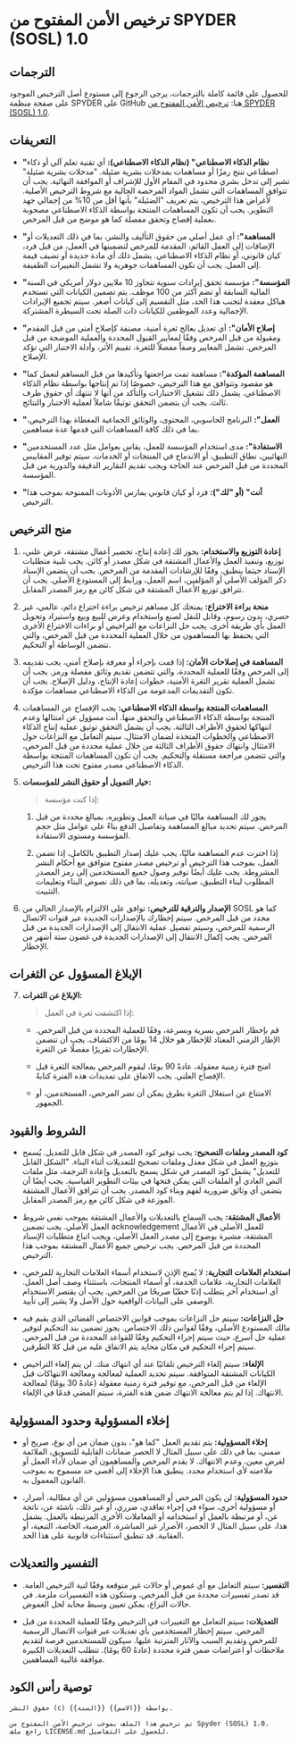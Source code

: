 # ترخيص الأمن المفتوح من SPYDER (SOSL) 1.0

## الترجمات

للحصول على قائمة كاملة بالترجمات، يرجى الرجوع إلى مستودع أصل الترخيص الموجود على صفحة منظمة SPYDER على GitHub هنا: [ترخيص الأمن المفتوح من SPYDER (SOSL) 1.0](https://github.com/spyderorg/sosl).

## التعريفات

- **"نظام الذكاء الاصطناعي" (نظام الذكاء الاصطناعي):**
    أي تقنية تعلم آلي أو ذكاء اصطناعي تنتج رمزًا أو مساهمات بمدخلات بشرية ضئيلة. "مدخلات بشرية ضئيلة" تشير إلى تدخل بشري محدود في المقام الأول للإشراف أو الموافقة النهائية. يجب أن تتوافق المساهمات التي تشمل المواد المرخصة الحالية مع شروط الترخيص الأصلية. لأغراض هذا الترخيص، يتم تعريف "الضئيلة" بأنها أقل من 10% من إجمالي جهد التطوير. يجب أن تكون المساهمات المنتجة بواسطة الذكاء الاصطناعي مصحوبة بعملية إفصاح وتحقق مفصلة كما هو موضح من قبل المرخص.

- **"المساهمة":**
    أي عمل أصلي من حقوق التأليف والنشر، بما في ذلك التعديلات أو الإضافات إلى العمل القائم، المقدمة للمرخص لتضمينها في العمل، من قبل فرد، كيان قانوني، أو نظام الذكاء الاصطناعي. يشمل ذلك أي مادة جديدة أو تضيف قيمة إلى العمل. يجب أن تكون المساهمات جوهرية ولا تشمل التغييرات الطفيفة.

- **"المؤسسة":**
    مؤسسة تحقق إيرادات سنوية تتجاوز 10 ملايين دولار أمريكي في السنة المالية السابقة أو تضم أكثر من 100 موظف. يتم تضمين الكيانات التي تستخدم هياكل معقدة لتجنب هذا الحد، مثل التقسيم إلى كيانات أصغر. سيتم تجميع الإيرادات الإجمالية وعدد الموظفين للكيانات ذات الصلة تحت السيطرة المشتركة.

- **"إصلاح الأمان":**
    أي تعديل يعالج ثغرة أمنية، مصنفة كإصلاح أمني من قبل المقدم ومقبولة من قبل المرخص وفقًا لمعايير القبول المحددة والعملية الموضحة من قبل المرخص. تشمل المعايير وصفاً مفصلاً للثغرة، تقييم الأثر، وأدلة الاختبار التي تؤكد الإصلاح.

- **"المساهمة المؤكدة":**
    مساهمة تمت مراجعتها وتأكيدها من قبل المساهم لتعمل كما هو مقصود وتتوافق مع هذا الترخيص، خصوصًا إذا تم إنتاجها بواسطة نظام الذكاء الاصطناعي. يشمل ذلك تشغيل الاختبارات والتأكد من أنها لا تنتهك أي حقوق طرف ثالث. يجب أن يتضمن التحقق توثيقًا شاملاً لعملية الاختبار والنتائج.

- **"العمل":**
    البرنامج الحاسوبي، المحتوى، والوثائق الجماعية المغطاة بهذا الترخيص، بما في ذلك كافة المساهمات التي قدمها عدة مساهمين.

- **"الاستفادة":**
    مدى استخدام المؤسسة للعمل، يقاس بعوامل مثل عدد المستخدمين النهائيين، نطاق التطبيق، أو الاندماج في المنتجات أو الخدمات. سيتم توفير المقاييس المحددة من قبل المرخص عند الحاجة ويجب تقديم التقارير الدقيقة والدورية من قبل المؤسسة.

- **"أنت" (أو "لك"):**
    فرد أو كيان قانوني يمارس الأذونات الممنوحة بموجب هذا الترخيص.

## منح الترخيص

1. **إعادة التوزيع والاستخدام:**
    يجوز لك إعادة إنتاج، تحضير أعمال مشتقة، عرض علني، توزيع، وتنفيذ العمل والأعمال المشتقة في شكل مصدر أو كائن. يجب تلبية متطلبات الإسناد حيثما ينطبق، وفقًا للإرشادات المقدمة من المرخص. يجب أن يتضمن الإسناد ذكر المؤلف الأصلي أو المؤلفين، اسم العمل، ورابط إلى المستودع الأصلي. يجب أن تترافق توزيع الأعمال المشتقة في شكل كائن مع رمز المصدر المقابل.

2. **منحة براءة الاختراع:**
    يمنحك كل مساهم ترخيص براءة اختراع دائم، عالمي، غير حصري، بدون رسوم، وقابل للنقل لصنع واستخدام وعرض للبيع وبيع واستيراد وتحويل العمل بأي طريقة أخرى. يجب حل النزاعات مع التراخيص أو براءات الاختراع الأخرى التي يحتفظ بها المساهمون من خلال العملية المحددة من قبل المرخص، والتي تتضمن الوساطة أو التحكيم.

3. **المساهمة في إصلاحات الأمان:**
    إذا قمت بإجراء أو معرفة بإصلاح أمني، يجب تقديمه إلى المرخص وفقًا للعملية المحددة، والتي تتضمن تقديم وثائق مفصلة ورمز. يجب أن تشمل العملية تقرير الثغرة الأمنية، خطوات إعادة الإنتاج، ودليل الإصلاح. يجب أن تكون التقديمات المدعومة من الذكاء الاصطناعي مساهمات مؤكدة.

4. **المساهمات المنتجة بواسطة الذكاء الاصطناعي:**
    يجب الإفصاح عن المساهمات المنتجة بواسطة الذكاء الاصطناعي والتحقق منها. أنت مسؤول عن امتثالها وعدم انتهاكها لحقوق الأطراف الثالثة. يجب أن يشمل التحقق توثيق عملية إنتاج الذكاء الاصطناعي والخطوات المتخذة لضمان الامتثال. سيتم التعامل مع النزاعات حول الامتثال وانتهاك حقوق الأطراف الثالثة من خلال عملية محددة من قبل المرخص، والتي تتضمن مراجعة مستقلة والتحكيم. يجب أن تكون المساهمات المنتجة بواسطة الذكاء الاصطناعي مصدر مفتوح تحت هذا الترخيص.

5. **خيار التمويل أو حقوق النشر للمؤسسات:**  
    > إذا كنت مؤسسة:

    1. يجوز لك المساهمة ماليًا في صيانة العمل وتطويره، بمبالغ محددة من قبل المرخص. سيتم تحديد مبالغ المساهمة وتفاصيل الدفع بناءً على عوامل مثل حجم المؤسسة ومستوى الاستفادة.

    2. إذا اخترت عدم المساهمة ماليًا، يجب عليك إصدار التطبيق بالكامل، إذا تضمن العمل، بموجب هذا الترخيص أو ترخيص مصدر مفتوح متوافق مع أحكام النشر المشروطة. يجب عليك أيضًا توفير وصول جميع المستخدمين إلى رمز المصدر المطلوب لبناء التطبيق، صيانته، وتعديله، بما في ذلك نصوص البناء وتعليمات التثبيت.

6. **الإصدار والترقية للترخيص:**
    توافق على الالتزام بالإصدار الحالي من SOSL كما هو محدد من قبل المرخص. سيتم إخطارك بالإصدارات الجديدة عبر قنوات الاتصال الرسمية للمرخص، وسيتم تفصيل عملية الانتقال إلى الإصدارات الجديدة من قبل المرخص. يجب إكمال الانتقال إلى الإصدارات الجديدة في غضون ستة أشهر من الإخطار.

## الإبلاغ المسؤول عن الثغرات

7. **الإبلاغ عن الثغرات:**
    > إذا اكتشفت ثغرة في العمل:

    - قم بإخطار المرخص بسرية وبسرعة، وفقًا للعملية المحددة من قبل المرخص. الإطار الزمني المعتاد للإخطار هو خلال 14 يومًا من الاكتشاف. يجب أن تتضمن الإخطارات تقريرًا مفصلًا عن الثغرة.

    - امنح فترة زمنية معقولة، عادةً 90 يومًا، ليقوم المرخص بمعالجة الثغرة قبل الإفصاح العلني. يجب الاتفاق على تمديدات هذه الفترة كتابةً.

    - الامتناع عن استغلال الثغرة بطرق يمكن أن تضر المرخص، المستخدمين، أو الجمهور.

## الشروط والقيود

- **كود المصدر وملفات التصحيح:**
    يجب توفير كود المصدر في شكل قابل للتعديل. يُسمح بتوزيع العمل في شكل معدل وملفات تصحيح للتعديلات أثناء البناء. "الشكل القابل للتعديل" يشمل كود المصدر في شكل يسمح بالتعديل وإعادة الترجمة، مثل ملفات النص العادي أو الملفات التي يمكن فتحها في بيئات التطوير القياسية. يجب أيضًا أن يتضمن أي وثائق ضرورية لفهم وبناء كود المصدر. يجب أن تترافق الأعمال المشتقة الموزعة في شكل كائن مع رمز المصدر المقابل.

- **الأعمال المشتقة:**
    يجب السماح بالتعديلات والأعمال المشتقة بموجب نفس شروط العمل الأصلي. يجب تضمين acknowledgement للعمل الأصلي في الأعمال المشتقة، مشيرة بوضوح إلى مصدر العمل الأصلي، ويجب اتباع متطلبات الإسناد المحددة من قبل المرخص. يجب ترخيص جميع الأعمال المشتقة بموجب هذا الترخيص.

- **استخدام العلامات التجارية:**
    لا يُمنح الإذن لاستخدام أسماء العلامات التجارية للمرخص، العلامات التجارية، علامات الخدمة، أو أسماء المنتجات، باستثناء وصف أصل العمل. أي استخدام آخر يتطلب إذنًا خطيًا صريحًا من المرخص. يجب أن يقتصر الاستخدام الوصفي على البيانات الواقعية حول الأصل ولا يشير إلى تأييد.

- **حل النزاعات:**
    سيتم حل النزاعات بموجب قوانين الاختصاص القضائي الذي يقيم فيه مالك المستودع الأصلي، وفقًا لقوانين ذلك الاختصاص. يجوز تضمين بند التحكيم لتوفير عملية حل أسرع، حيث سيتم إجراء التحكيم وفقًا للقواعد المحددة من قبل المرخص. سيتم إجراء التحكيم في مكان محايد يتم الاتفاق عليه من قبل كلا الطرفين.

- **الإلغاء:**
    سيتم إلغاء الترخيص تلقائيًا عند أي انتهاك منك. لن يتم إلغاء التراخيص الكيانات المشتقة المتوافقة. سيتم تحديد العملية لمعالجة ومعالجة الانتهاكات قبل الإلغاء من قبل المرخص، مع توفير فترة زمنية معقولة (عادةً 30 يومًا) لمعالجة الانتهاك. إذا لم يتم معالجة الانتهاك ضمن هذه الفترة، سيتم المضي قدمًا في الإلغاء.

## إخلاء المسؤولية وحدود المسؤولية

- **إخلاء المسؤولية:**
    يتم تقديم العمل "كما هو"، بدون ضمان من أي نوع، صريح أو ضمني، بما في ذلك على سبيل المثال لا الحصر ضمانات القابلية للتسويق، الملائمة لغرض معين، وعدم الانتهاك. لا يقدم المرخص والمساهمون أي ضمان لأداء العمل أو ملاءمته لأي استخدام محدد. ينطبق هذا الإخلاء إلى أقصى حد مسموح به بموجب القانون المعمول به.

- **حدود المسؤولية:**
    لن يكون المرخص أو المساهمون مسؤولين عن أي مطالبة، أضرار، أو مسؤولية أخرى، سواء في إجراء تعاقدي، ضرري، أو غير ذلك، ناشئة عن، ناتجة عن، أو مرتبطة بالعمل أو استخدامه أو المعاملات الأخرى المرتبطة بالعمل. يشمل هذا، على سبيل المثال لا الحصر، الأضرار غير المباشرة، العرضية، الخاصة، التبعية، أو العقابية. قد تنطبق استثناءات قانونية على هذا الحد.

## التفسير والتعديلات

- **التفسير:**
    سيتم التعامل مع أي غموض أو حالات غير متوقعة وفقًا لنية الترخيص العامة. قد تصدر تفسيرات محددة من قبل المرخص، وستكون هذه التفسيرات ملزمة. في حالات النزاع، يمكن تعيين وسيط محايد لحل الغموض.

- **التعديلات:**
    سيتم التعامل مع التغييرات في الترخيص وفقًا للعملية المحددة من قبل المرخص. سيتم إخطار المستخدمين بأي تعديلات عبر قنوات الاتصال الرسمية للمرخص وتقديم السبب والآثار المترتبة عليها. سيكون للمستخدمين فرصة لتقديم ملاحظات أو اعتراضات ضمن فترة محددة (عادةً 60 يومًا). تتطلب التعديلات الكبيرة موافقة غالبية المساهمين.

## توصية رأس الكود

```plaintext
حقوق النشر (c) {{السنة}} بواسطة {{الاسم}}.

تم ترخيص هذا الملف بموجب ترخيص الأمن المفتوح من Spyder (SOSL) 1.0.
راجع ملف LICENSE.md للحصول على التفاصيل.
```